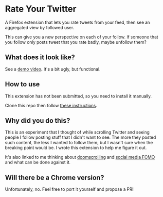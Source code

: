 # Rate Your Twitter

A Firefox extension that lets you rate tweets from your feed, then see an aggregated view by followed user.

This can give you a new perspective on each of your follow. If someone that you follow only posts tweet that you rate badly, maybe unfollow them?

## What does it look like?

See a [demo video](https://youtu.be/LO-yrs13dNg). It's a bit ugly, but functional.

## How to use

This extension has not been submitted, so you need to install it manually.

Clone this repo then follow [these instructions](https://developer.mozilla.org/en-US/docs/Mozilla/Add-ons/WebExtensions/Your_first_WebExtension#trying_it_out).

## Why did you do this?

This is an experiment that I thought of while scrolling Twitter and seeing people I follow posting stuff that I didn't want to see. The more they posted such content, the less I wanted to follow them, but I wasn't sure when the breaking point would be. I wrote this extension to help me figure it out.

It's also linked to me thinking about [doomscrolling](https://en.wikipedia.org/wiki/Doomscrolling) and [social media FOMO](https://www.bbc.com/news/technology-39129228) and what can be done against it.

## Will there be a Chrome version?

Unfortunately, no. Feel free to port it yourself and propose a PR!
